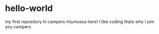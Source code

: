# hello-world
my first repository
hi campers 
miymussa here! I like coding thats why I join you campers
